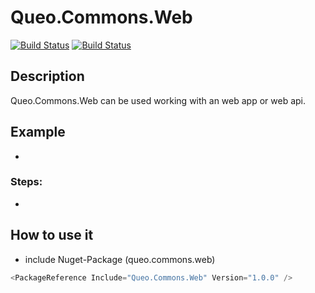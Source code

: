 # Queo.Commons.Web

[![Build Status](https://dev.azure.com/queo-commons/Commons-OpenSource/_apis/build/status%2FqueoGmbH.csharp-commons.web?branchName=main)](https://dev.azure.com/queo-commons/Commons-OpenSource/_build/latest?definitionId=2&branchName=main) [![Build Status](https://dev.azure.com/queo-commons/Commons-OpenSource/_apis/build/status%2FqueoGmbH.csharp-commons.web?branchName=develop)](https://dev.azure.com/queo-commons/Commons-OpenSource/_build/latest?definitionId=2&branchName=develop)

## Description
Queo.Commons.Web can be used working with an web app or web api.


## Example
-

### Steps:
-

## How to use it
- include Nuget-Package (queo.commons.web)

```csharp
<PackageReference Include="Queo.Commons.Web" Version="1.0.0" />
```
